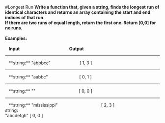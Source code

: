 #Longest Run
**Write a function that, given a string, finds the longest run of identical characters and returns an array containing the start and end indices of that run.
<br />
If there are two runs of equal length, return the first one. Return [0,0] for no runs.**
<br />
<br />
**Examples:**
<br />
<br />
&nbsp;&nbsp;&nbsp;**Input**&nbsp;&nbsp;&nbsp;&nbsp;&nbsp;&nbsp;&nbsp;&nbsp;&nbsp;&nbsp;&nbsp;&nbsp;&nbsp;&nbsp;&nbsp;&nbsp;&nbsp;&nbsp;&nbsp;&nbsp;&nbsp;&nbsp;&nbsp;&nbsp;&nbsp;&nbsp;&nbsp;&nbsp;&nbsp;&nbsp;&nbsp;&nbsp;&nbsp;&nbsp;&nbsp;&nbsp;&nbsp;&nbsp;&nbsp;&nbsp;&nbsp;**Output**
<hr />
&nbsp;&nbsp;&nbsp;**string:** "abbbcc"&nbsp;&nbsp;&nbsp;&nbsp;&nbsp;&nbsp;&nbsp;&nbsp;&nbsp;&nbsp;&nbsp;&nbsp;&nbsp;&nbsp;&nbsp;&nbsp;&nbsp;&nbsp;&nbsp;&nbsp;&nbsp;&nbsp;&nbsp;&nbsp;[ 1, 3 ]
<hr />
&nbsp;&nbsp;&nbsp;**string:** "aabbc"&nbsp;&nbsp;&nbsp;&nbsp;&nbsp;&nbsp;&nbsp;&nbsp;&nbsp;&nbsp;&nbsp;&nbsp;&nbsp;&nbsp;&nbsp;&nbsp;&nbsp;&nbsp;&nbsp;&nbsp;&nbsp;&nbsp;&nbsp;&nbsp;&nbsp;&nbsp;[ 0, 1 ]
<hr />
&nbsp;&nbsp;&nbsp;**string:** ""&nbsp;&nbsp;&nbsp;&nbsp;&nbsp;&nbsp;&nbsp;&nbsp;&nbsp;&nbsp;&nbsp;&nbsp;&nbsp;&nbsp;&nbsp;&nbsp;&nbsp;&nbsp;&nbsp;&nbsp;&nbsp;&nbsp;&nbsp;&nbsp;&nbsp;&nbsp;&nbsp;&nbsp;&nbsp;&nbsp;&nbsp;&nbsp;&nbsp;&nbsp;&nbsp;&nbsp;[ 0, 0 ]
<hr />
&nbsp;&nbsp;&nbsp;**string:** "mississippi"&nbsp;&nbsp;&nbsp;&nbsp;&nbsp;&nbsp;&nbsp;&nbsp;&nbsp;&nbsp;&nbsp;&nbsp;&nbsp;&nbsp;&nbsp;&nbsp;&nbsp;&nbsp;&nbsp;&nbsp;&nbsp;&nbsp;&nbsp;&nbsp;&nbsp;&nbsp;&nbsp;&nbsp;&nbsp;&nbsp;&nbsp;&nbsp;&nbsp;&nbsp;&nbsp;&nbsp;[ 2, 3 ]
<br />
string:
<br />
"abcdefgh"  [ 0, 0 ]
